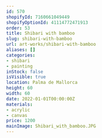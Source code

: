 ```yaml
---
id: 570
shopifyId: 7160661049449
shopifyOptionId: 41114772471913
order: 53
title: Shibari with bamboo
slug: shibari-with-bamboo
url: art-works/shibari-with-bamboo
aliases: []
categories:
- shibari
- painting
inStock: false
isVisible: true
location: Palma de Mallorca
height: 60
width: 60
date: 2022-01-01T00:00:00Z
materials:
- acrylic
- canvas
price: 1200
mainImage: Shibari_with_bamboo.JPG
---
```

